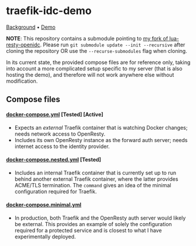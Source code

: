 # traefik-idc-demo

[Background](https://github.com/containous/traefik/issues/593#issuecomment-420306250) • [Demo](http://traefik-idc-demo.loki.xlipse.net/)                                                                                                                                                                                                               

**NOTE**: This repository contains a submodule pointing to [my fork of lua-resty-openidc](https://github.com/XA21X/lua-resty-openidc). Please run `git submodule update --init --recursive` after cloning the repository OR use the `--recurse-submodules` flag when cloning. 

In its current state, the provided compose files are for reference only, taking into account a more complicated setup specific to my server (that is also hosting the demo), and therefore will not work anywhere else without modification.

## Compose files

#### [docker-compose.yml](docker-compose.yml) [Tested] [Active]
* Expects an _external_ Traefik container that is watching Docker changes; needs network access to OpenResty.
* Includes its own OpenResty instance as the forward auth server; needs internet access to the identity provider.

#### [docker-compose.nested.yml](docker-compose.nested.yml) [Tested]
* Includes an internal Traefik container that is currently set up to run behind another external Traefik container, where the latter provides ACME/TLS termination. The `command` gives an idea of the minimal configuration required for Traefik.

#### [docker-compose.minimal.yml](docker-compose.minimal.yml)
* In production, both Traefik and the OpenResty auth server would likely be external. This provides an example of solely the configuration required for a protected service and is closest to what I have experimentally deployed.
